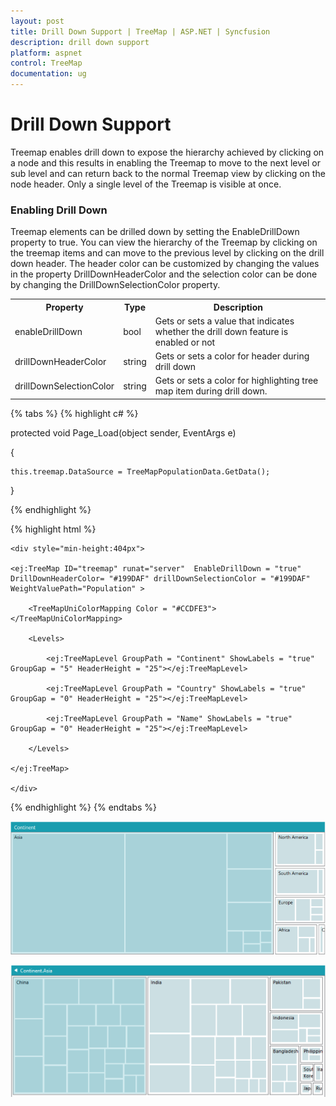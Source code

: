```yaml
---
layout: post
title: Drill Down Support | TreeMap | ASP.NET | Syncfusion
description: drill down support
platform: aspnet
control: TreeMap
documentation: ug
---
```


# Drill Down Support

Treemap enables drill down to expose the hierarchy achieved by clicking on a node and this results in enabling the Treemap to move to the next level or sub level and can return back to the normal Treemap view by clicking on the node header. Only a single level of the Treemap is visible at once.

### Enabling Drill Down

Treemap elements can be drilled down by setting the EnableDrillDown property to true. You can view the hierarchy of the Treemap by clicking on the treemap items and can move to the previous level by clicking on the drill down header. The header color can be customized by changing the values in the property DrillDownHeaderColor and the selection color can be done by changing the DrillDownSelectionColor property.


<table>
<tr>
<th>
Property</th><th>
Type</th><th>
Description</th></tr>
<tr>
<td>
enableDrillDown</td><td>
bool</td><td>
Gets or sets a value that indicates whether the drill down feature is enabled or not</td></tr>
<tr>
<td>
drillDownHeaderColor</td><td>
string</td><td>
Gets or sets a color for header during drill down</td></tr>
<tr>
<td>
drillDownSelectionColor</td><td>
string</td><td>
Gets or sets a color for highlighting tree map item during drill down.</td></tr>
</table>

{% tabs %}
{% highlight c# %}

protected void Page_Load(object sender, EventArgs e)

{

    this.treemap.DataSource = TreeMapPopulationData.GetData();

}

{% endhighlight  %}

{% highlight html %}

    <div style="min-height:404px">

    <ej:TreeMap ID="treemap" runat="server"  EnableDrillDown = "true" DrillDownHeaderColor= "#199DAF" drillDownSelectionColor = "#199DAF" WeightValuePath="Population" >

        <TreeMapUniColorMapping Color = "#CCDFE3"></TreeMapUniColorMapping>

        <Levels>

            <ej:TreeMapLevel GroupPath = "Continent" ShowLabels = "true" GroupGap = "5" HeaderHeight = "25"></ej:TreeMapLevel>

            <ej:TreeMapLevel GroupPath = "Country" ShowLabels = "true" GroupGap = "0" HeaderHeight = "25"></ej:TreeMapLevel>

            <ej:TreeMapLevel GroupPath = "Name" ShowLabels = "true" GroupGap = "0" HeaderHeight = "25"></ej:TreeMapLevel>

        </Levels>

    </ej:TreeMap>

    </div>

{% endhighlight  %}
{% endtabs %}

![](Drill-Down-Support_images/Drill-Down-Support_img1.png) 

![](Drill-Down-Support_images/Drill-Down-Support_img2.png) 